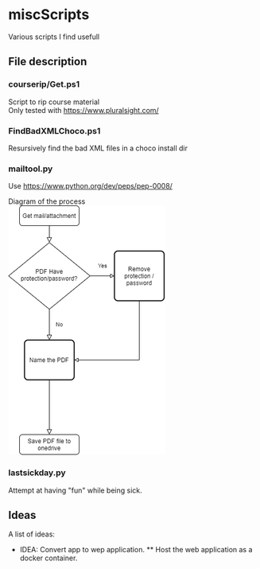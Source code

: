 # miscScripts

Various scripts I find usefull

## File description

### courserip/Get.ps1

Script to rip course material  
Only tested with <https://www.pluralsight.com/>

### FindBadXMLChoco.ps1

Resursively find the bad XML files in a choco install dir

### mailtool.py

Use <https://www.python.org/dev/peps/pep-0008/>

Diagram of the process  
![alt](gmailscript.png 'Diagram')

### lastsickday.py

Attempt at having "fun" while being sick.

## Ideas

A list of ideas:

* IDEA: Convert app to wep application.
** Host the web application as a docker container.
